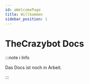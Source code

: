 ```yaml
---
id: aWelcomePage
title: Willkommen
sidebar_position: 1
---
```



# TheCrazybot Docs 


:::note ℹ Info

Das Docs ist noch in Arbeit.

:::
